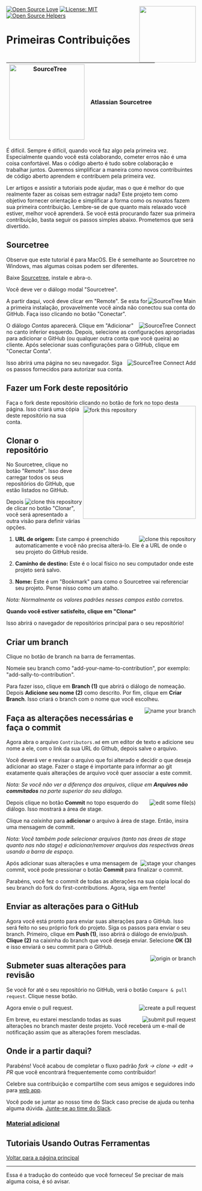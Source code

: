 [![Open Source Love](https://badges.frapsoft.com/os/v1/open-source.svg?v=103)](https://github.com/ellerbrock/open-source-badges/)
[<img align="right" width="150" src="https://firstcontributions.github.io/assets/Readme/join-slack-team.png">](https://join.slack.com/t/firstcontributors/shared_invite/zt-1hg51qkgm-Xc7HxhsiPYNN3ofX2_I8FA)
[![License: MIT](https://img.shields.io/badge/License-MIT-green.svg)](https://opensource.org/licenses/MIT)
[![Open Source Helpers](https://www.codetriage.com/roshanjossey/first-contributions/badges/users.svg)](https://www.codetriage.com/roshanjossey/first-contributions)

# Primeiras Contribuições

| <img alt="SourceTree" src="https://firstcontributions.github.io/assets/gui-tool-tutorials/sourcetree-macos-tutorial/sourcetree-logo.png" width="200"> | Atlassian Sourcetree |
| ----------------------------------------------------------------------------------------------------------------------------------------------------- | -------------------- |

É difícil. Sempre é difícil, quando você faz algo pela primeira vez. Especialmente quando você está colaborando, cometer erros não é uma coisa confortável. Mas o código aberto é tudo sobre colaboração e trabalhar juntos. Queremos simplificar a maneira como novos contribuintes de código aberto aprendem e contribuem pela primeira vez.

Ler artigos e assistir a tutoriais pode ajudar, mas o que é melhor do que realmente fazer as coisas sem estragar nada? Este projeto tem como objetivo fornecer orientação e simplificar a forma como os novatos fazem sua primeira contribuição. Lembre-se de que quanto mais relaxado você estiver, melhor você aprenderá. Se você está procurando fazer sua primeira contribuição, basta seguir os passos simples abaixo. Prometemos que será divertido.

## Sourcetree

Observe que este tutorial é para MacOS. Ele é semelhante ao Sourcetree no Windows, mas algumas coisas podem ser diferentes.

<!--
	****************************************
	*** Este tutorial está comentado até que ***
	*** um tutorial para Windows possa ser criado***
	****************************************
Observe que este tutorial é para MacOS. Consulte o [Tutorial para Windows]() para o Sourcetree, caso queira usar no Windows.
-->

Baixe [Sourcetree](https://www.sourcetreeapp.com), instale e abra-o.

Você deve ver o diálogo modal "Sourcetree".

<img style="float: right;" src="https://firstcontributions.github.io/assets/gui-tool-tutorials/sourcetree-macos-tutorial/sourcetree-1-main.png" alt="SourceTree Main" />

A partir daqui, você deve clicar em "Remote". Se esta for a primeira instalação, provavelmente você ainda não conectou sua conta do GitHub. Faça isso clicando no botão "Conectar".

<img style="float: right;" src="https://firstcontributions.github.io/assets/gui-tool-tutorials/sourcetree-macos-tutorial/sourcetree-2-main-connect.png" alt="SourceTree Connect" />

O diálogo *Contas* aparecerá. Clique em "Adicionar" no canto inferior esquerdo. Depois, selecione as configurações apropriadas para adicionar o GitHub (ou qualquer outra conta que você queira) ao cliente. Após selecionar suas configurações para o GitHub, clique em "Conectar Conta".

<img style="float: right;" src="https://firstcontributions.github.io/assets/gui-tool-tutorials/sourcetree-macos-tutorial/sourcetree-4-accounts-add.png" alt="SourceTree Connect Add" />

Isso abrirá uma página no seu navegador. Siga os passos fornecidos para autorizar sua conta.

## Fazer um Fork deste repositório

Faça o fork deste repositório clicando no botão de fork no topo desta página. <img align="right" width="300" src="https://firstcontributions.github.io/assets/gui-tool-tutorials/sourcetree-macos-tutorial/fork.png" alt="fork this repository" />
Isso criará uma cópia deste repositório na sua conta.

## Clonar o repositório

No Sourcetree, clique no botão "Remote". Isso deve carregar todos os seus repositórios do GitHub, que estão listados no GitHub.

<img style="float: right;" src="https://firstcontributions.github.io/assets/gui-tool-tutorials/sourcetree-macos-tutorial/sourcetree-5-cloning.png" alt="clone this repository" />

Depois de clicar no botão "Clonar", você será apresentado a outra visão para definir várias opções.

<img style="float: right;" src="https://firstcontributions.github.io/assets/gui-tool-tutorials/sourcetree-macos-tutorial/sourcetree-6-cloning-confirm.png" alt="clone this repository" />

1. **URL de origem:** Este campo é preenchido automaticamente e você não precisa alterá-lo. Ele é a URL de onde o seu projeto do GitHub reside.

2. **Caminho de destino:** Este é o local físico no seu computador onde este projeto será salvo.

3. **Nome:** Este é um "Bookmark" para como o Sourcetree vai referenciar seu projeto. Pense nisso como um atalho.

*Nota: Normalmente os valores padrões nesses campos estão corretos.*

**Quando você estiver satisfeito, clique em "Clonar"**

Isso abrirá o navegador de repositórios principal para o seu repositório!

## Criar um branch

Clique no botão de branch na barra de ferramentas.

Nomeie seu branch como "add-your-name-to-contribution", por exemplo: "add-sally-to-contribution".

Para fazer isso, clique em **Branch (1)** que abrirá o diálogo de nomeação. Depois **Adicione seu nome (2)** como descrito. Por fim, clique em **Criar Branch**. Isso criará o branch com o nome que você escolheu.

<img style="float: right;" src="https://firstcontributions.github.io/assets/gui-tool-tutorials/sourcetree-macos-tutorial/sourcetree-7-branching.png" alt="name your branch" />

## Faça as alterações necessárias e faça o commit

Agora abra o arquivo `Contributors.md` em um editor de texto e adicione seu nome a ele, com o link da sua URL do Github, depois salve o arquivo.

Você deverá ver e revisar o arquivo que foi alterado e decidir o que deseja adicionar ao stage. Fazer o stage é importante para informar ao git exatamente quais alterações de arquivo você quer associar a este commit.

*Nota: Se você não ver a diferença dos arquivos, clique em **Arquivos não commitados** na parte superior do seu diálogo.*

<img style="float: right;" src="https://firstcontributions.github.io/assets/gui-tool-tutorials/sourcetree-macos-tutorial/sourcetree-8-viewing-changed-files.png" alt="edit some file(s)" />

Depois clique no botão **Commit** no topo esquerdo do diálogo. Isso mostrará a área de stage.

Clique na *caixinha* para **adicionar** o arquivo à área de stage. Então, insira uma mensagem de commit.

*Nota: Você também pode selecionar arquivos (tanto nas áreas de stage quanto nas não stage) e adicionar/remover arquivos das respectivas áreas usando a barra de espaço.*

<img style="float: right;" src="https://firstcontributions.github.io/assets/gui-tool-tutorials/sourcetree-macos-tutorial/sourcetree-9-committing.png" alt="stage your changes" />

Após adicionar suas alterações e uma mensagem de commit, você pode pressionar o botão **Commit** para finalizar o commit.

Parabéns, você fez o commit de todas as alterações na sua cópia local do seu branch do fork do first-contributions. Agora, siga em frente!

## Enviar as alterações para o GitHub

Agora você está pronto para enviar suas alterações para o GitHub. Isso será feito no seu próprio fork do projeto. Siga os passos para enviar o seu branch. Primeiro, clique em **Push (1)**, isso abrirá o diálogo de envio/push. **Clique (2)** na caixinha do branch que você deseja enviar. Selecione **OK (3)** e isso enviará o seu commit para o GitHub.

<img style="float: right;" src="https://firstcontributions.github.io/assets/gui-tool-tutorials/sourcetree-macos-tutorial/sourcetree-10-pushing.png" alt="origin or branch" />

## Submeter suas alterações para revisão

Se você for até o seu repositório no GitHub, verá o botão `Compare & pull request`. Clique nesse botão.

<img style="float: right;" src="https://firstcontributions.github.io/assets/gui-tool-tutorials/sourcetree-macos-tutorial/compare-and-pull.png" alt="create a pull request" />

Agora envie o pull request.

<img style="float: right;" src="https://firstcontributions.github.io/assets/gui-tool-tutorials/sourcetree-macos-tutorial/submit-pull-request.png" alt="submit pull request" />

Em breve, eu estarei mesclando todas as suas alterações no branch master deste projeto. Você receberá um e-mail de notificação assim que as alterações forem mescladas.

## Onde ir a partir daqui?

Parabéns! Você acabou de completar o fluxo padrão *fork -> clone -> edit -> PR* que você encontrará frequentemente como contribuidor!

Celebre sua contribuição e compartilhe com seus amigos e seguidores indo para [web app](https://firstcontributions.github.io/#social-share).

Você pode se juntar ao nosso time do Slack caso precise de ajuda ou tenha alguma dúvida. [Junte-se ao time do Slack](https://join.slack.com/t/firstcontributors/shared_invite/zt-1hg51qkgm-Xc7HxhsiPYNN3ofX2_I8FA).

### [Material adicional](../additional-material/git_workflow_scenarios/additional-material.md)

## Tutoriais Usando Outras Ferramentas

[Voltar para a página principal](https://github.com/firstcontributions/first-contributions/blob/main/docs/translations/README.pt_br.md#tutoriais-usando-outras-ferramentas)

---

Essa é a tradução do conteúdo que você forneceu! Se precisar de mais alguma coisa, é só avisar.
